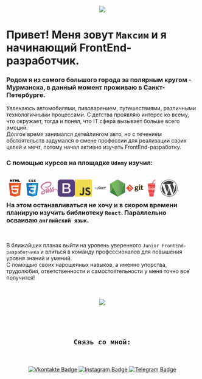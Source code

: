 <div id="header" align="center">
    <img src="https://media.giphy.com/media/Qo2dupDib32rkTY4hX/giphy.gif" width="500"/>
</div>

# Привет! Меня зовут ```Максим``` и я начинающий FrontEnd-разработчик.

### Родом я из самого большого города за полярным кругом - Мурманска, в данный момент проживаю в Санкт-Петербурге.

Увлекаюсь автомобилями, пивоварением, путешествиями, различными технологичными процессами. С детства проявляю интерес ко всему, что окружает, тогда и понял, что IT сфера вызывает больше всего эмоций. <br>
Долгое время занимался детейлингом авто, но с течением обстоятельств задумался о смене профессии для реализации своих целей и мечт, потому начал активно изучать FrontEnd-разработку. <br>

### С помощью курсов на площадке ```Udemy``` изучил:
<br>
<img align="left" alt="Html" width="45" src="https://raw.githubusercontent.com/github/explore/80688e429a7d4ef2fca1e82350fe8e3517d3494d/topics/html/html.png"></img>
<img align="left" alt="CSS" width="45" src="https://raw.githubusercontent.com/github/explore/80688e429a7d4ef2fca1e82350fe8e3517d3494d/topics/css/css.png"></img>
<img align="left" alt="Sass" width="45" src="https://raw.githubusercontent.com/github/explore/80688e429a7d4ef2fca1e82350fe8e3517d3494d/topics/sass/sass.png"></img>
<img align="left" alt="Bootstrap" width="45" src="https://raw.githubusercontent.com/github/explore/80688e429a7d4ef2fca1e82350fe8e3517d3494d/topics/bootstrap/bootstrap.png"></img>
<img align="left" alt="JavaScript" width="45" src="https://raw.githubusercontent.com/github/explore/80688e429a7d4ef2fca1e82350fe8e3517d3494d/topics/javascript/javascript.png"></img>
<img align="left" alt="JQuery" width="45" src="https://raw.githubusercontent.com/github/explore/80688e429a7d4ef2fca1e82350fe8e3517d3494d/topics/jquery/jquery.png"></img>
<img align="left" alt="Node_js" width="45" src="https://raw.githubusercontent.com/github/explore/80688e429a7d4ef2fca1e82350fe8e3517d3494d/topics/nodejs/nodejs.png"></img>
<img align="left" alt="Git" width="45" src="https://raw.githubusercontent.com/github/explore/80688e429a7d4ef2fca1e82350fe8e3517d3494d/topics/git/git.png"></img>
<img align="left" alt="Gulp" width="45" src="https://raw.githubusercontent.com/github/explore/80688e429a7d4ef2fca1e82350fe8e3517d3494d/topics/gulp/gulp.png"></img>
<img align="left" alt="WordPress" width="45" src="https://raw.githubusercontent.com/github/explore/80688e429a7d4ef2fca1e82350fe8e3517d3494d/topics/wordpress/wordpress.png"></img>
<br>
<br>

### На этом останавливаться не хочу и в скором времени планирую изучить библиотеку ```React```. Параллельно осваиваю ```английский язык```.
<br>

В ближайших планах выйти на уровень уверенного ```Junior FrontEnd-разработчика``` и влиться в команду профессионалов для повышения уровня знаний и умений.
<br>
С помощью своих нарощенных навыков, а именно упорства, трудолюбия, ответственности и самостоятельности у меня точно все получится!
<br>
<br>
<br>

<div id="social" align="center">
  <img src="https://media.giphy.com/media/M9gbBd9nbDrOTu1Mqx/giphy.gif" width="200"/>
</div>
<br>
<br>
<br>

## <div align=center>```Связь со мной:```</div>
<br>
<br>

<div id="badges" align="center">
  <a href="https://vk.com/maberukov">
    <img src="https://img.shields.io/badge/Vkontakte-blue?style=for-the-badge&logo=Vk&logoColor=white" alt="Vkontakte Badge"/>
  </a>
  <a href="your-instagram-URL">
    <img src="https://img.shields.io/badge/instagram-magenta?style=for-the-badge&logo=instagram&logoColor=white" alt="Instagram Badge"/>
  </a>
  <a href="@Aberukov">
    <img src="https://img.shields.io/badge/Telegram-blue?style=for-the-badge&logo=telegram&logoColor=white" alt="Telegram Badge"/>
  </a>
</div>
